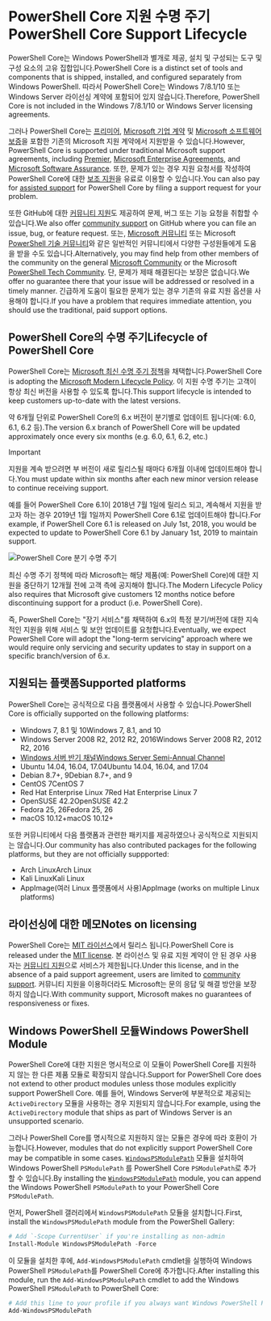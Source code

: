 # <a name="powershell-core-support-lifecycle"></a><span data-ttu-id="ef872-101">PowerShell Core 지원 수명 주기</span><span class="sxs-lookup"><span data-stu-id="ef872-101">PowerShell Core Support Lifecycle</span></span>

<span data-ttu-id="ef872-102">PowerShell Core는 Windows PowerShell과 별개로 제공, 설치 및 구성되는 도구 및 구성 요소의 고유 집합입니다.</span><span class="sxs-lookup"><span data-stu-id="ef872-102">PowerShell Core is a distinct set of tools and components that is shipped, installed, and configured separately from Windows PowerShell.</span></span>
<span data-ttu-id="ef872-103">따라서 PowerShell Core는 Windows 7/8.1/10 또는 Windows Server 라이선싱 계약에 포함되어 있지 않습니다.</span><span class="sxs-lookup"><span data-stu-id="ef872-103">Therefore, PowerShell Core is not included in the Windows 7/8.1/10 or Windows Server licensing agreements.</span></span>

<span data-ttu-id="ef872-104">그러나 PowerShell Core는 [프리미어][], [Microsoft 기업 계약][enterprise-agreement] 및 [Microsoft 소프트웨어 보증][assurance]을 포함한 기존의 Microsoft 지원 계약에서 지원받을 수 있습니다.</span><span class="sxs-lookup"><span data-stu-id="ef872-104">However, PowerShell Core is supported under traditional Microsoft support agreements, including [Premier][], [Microsoft Enterprise Agreements][enterprise-agreement], and [Microsoft Software Assurance][assurance].</span></span>
<span data-ttu-id="ef872-105">또한, 문제가 있는 경우 지원 요청서를 작성하여 PowerShell Core에 대한 [보조 지원][]을 유료로 이용할 수 있습니다.</span><span class="sxs-lookup"><span data-stu-id="ef872-105">You can also pay for [assisted support][] for PowerShell Core by filing a support request for your problem.</span></span>

<span data-ttu-id="ef872-106">또한 GitHub에 대한 [커뮤니티 지원][]도 제공하여 문제, 버그 또는 기능 요청을 취합할 수 있습니다.</span><span class="sxs-lookup"><span data-stu-id="ef872-106">We also offer [community support][] on GitHub where you can file an issue, bug, or feature request.</span></span>
<span data-ttu-id="ef872-107">또는, [Microsoft 커뮤니티][] 또는 Microsoft [PowerShell 기술 커뮤니티][]와 같은 일반적인 커뮤니티에서 다양한 구성원들에게 도움을 받을 수도 있습니다.</span><span class="sxs-lookup"><span data-stu-id="ef872-107">Alternatively, you may find help from other members of the community on the general [Microsoft Community][] or the Microsoft [PowerShell Tech Community][].</span></span>
<span data-ttu-id="ef872-108">단, 문제가 제때 해결된다는 보장은 없습니다.</span><span class="sxs-lookup"><span data-stu-id="ef872-108">We offer no guarantee there that your issue will be addressed or resolved in a timely manner.</span></span>
<span data-ttu-id="ef872-109">긴급하게 도움이 필요한 문제가 있는 경우 기존의 유료 지원 옵션을 사용해야 합니다.</span><span class="sxs-lookup"><span data-stu-id="ef872-109">If you have a problem that requires immediate attention, you should use the traditional, paid support options.</span></span>

## <a name="lifecycle-of-powershell-core"></a><span data-ttu-id="ef872-110">PowerShell Core의 수명 주기</span><span class="sxs-lookup"><span data-stu-id="ef872-110">Lifecycle of PowerShell Core</span></span>

<span data-ttu-id="ef872-111">PowerShell Core는 [Microsoft 최신 수명 주기 정책][modern]을 채택합니다.</span><span class="sxs-lookup"><span data-stu-id="ef872-111">PowerShell Core is adopting the [Microsoft Modern Lifecycle Policy][modern].</span></span>
<span data-ttu-id="ef872-112">이 지원 수명 주기는 고객이 항상 최신 버전을 사용할 수 있도록 합니다.</span><span class="sxs-lookup"><span data-stu-id="ef872-112">This support lifecycle is intended to keep customers up-to-date with the latest versions.</span></span>

<span data-ttu-id="ef872-113">약 6개월 단위로 PowerShell Core의 6.x 버전이 분기별로 업데이트 됩니다(예: 6.0, 6.1, 6.2 등).</span><span class="sxs-lookup"><span data-stu-id="ef872-113">The version 6.x branch of PowerShell Core will be updated approximately once every six months (e.g. 6.0, 6.1, 6.2, etc.)</span></span>

> [!IMPORTANT]
> <span data-ttu-id="ef872-114">지원을 계속 받으려면 부 버전이 새로 릴리스될 때마다 6개월 이내에 업데이트해야 합니다.</span><span class="sxs-lookup"><span data-stu-id="ef872-114">You must update within six months after each new minor version release to continue receiving support.</span></span>

<span data-ttu-id="ef872-115">예를 들어 PowerShell Core 6.1이 2018년 7월 1일에 릴리스 되고, 계속해서 지원을 받고자 하는 경우 2019년 1월 1일까지 PowerShell Core 6.1로 업데이트해야 합니다.</span><span class="sxs-lookup"><span data-stu-id="ef872-115">For example, if PowerShell Core 6.1 is released on July 1st, 2018, you would be expected to update to PowerShell Core 6.1 by January 1st, 2019 to maintain support.</span></span>

![PowerShell Core 분기 수명 주기][lifecycle-chart]

<span data-ttu-id="ef872-117">최신 수명 주기 정책에 따라 Microsoft는 해당 제품(예: PowerShell Core)에 대한 지원을 중단하기 12개월 전에 고객 측에 공지해야 합니다.</span><span class="sxs-lookup"><span data-stu-id="ef872-117">The Modern Lifecycle Policy also requires that Microsoft give customers 12 months notice before discontinuing support for a product (i.e. PowerShell Core).</span></span>

<span data-ttu-id="ef872-118">즉, PowerShell Core는 "장기 서비스"를 채택하여 6.x의 특정 분기/버전에 대한 지속적인 지원을 위해 서비스 및 보안 업데이트를 요청합니다.</span><span class="sxs-lookup"><span data-stu-id="ef872-118">Eventually, we expect PowerShell Core will adopt the "long-term servicing" approach where we would require only servicing and security updates to stay in support on a specific branch/version of 6.x.</span></span>

## <a name="supported-platforms"></a><span data-ttu-id="ef872-119">지원되는 플랫폼</span><span class="sxs-lookup"><span data-stu-id="ef872-119">Supported platforms</span></span>

<span data-ttu-id="ef872-120">PowerShell Core는 공식적으로 다음 플랫폼에서 사용할 수 있습니다.</span><span class="sxs-lookup"><span data-stu-id="ef872-120">PowerShell Core is officially supported on the following platforms:</span></span>

* <span data-ttu-id="ef872-121">Windows 7, 8.1 및 10</span><span class="sxs-lookup"><span data-stu-id="ef872-121">Windows 7, 8.1, and 10</span></span>
* <span data-ttu-id="ef872-122">Windows Server 2008 R2, 2012 R2, 2016</span><span class="sxs-lookup"><span data-stu-id="ef872-122">Windows Server 2008 R2, 2012 R2, 2016</span></span>
* <span data-ttu-id="ef872-123">[Windows 서버 반기 채널][semi-annual]</span><span class="sxs-lookup"><span data-stu-id="ef872-123">[Windows Server Semi-Annual Channel][semi-annual]</span></span>
* <span data-ttu-id="ef872-124">Ubuntu 14.04, 16.04, 17.04</span><span class="sxs-lookup"><span data-stu-id="ef872-124">Ubuntu 14.04, 16.04, and 17.04</span></span>
* <span data-ttu-id="ef872-125">Debian 8.7+, 9</span><span class="sxs-lookup"><span data-stu-id="ef872-125">Debian 8.7+, and 9</span></span>
* <span data-ttu-id="ef872-126">CentOS 7</span><span class="sxs-lookup"><span data-stu-id="ef872-126">CentOS 7</span></span>
* <span data-ttu-id="ef872-127">Red Hat Enterprise Linux 7</span><span class="sxs-lookup"><span data-stu-id="ef872-127">Red Hat Enterprise Linux 7</span></span>
* <span data-ttu-id="ef872-128">OpenSUSE 42.2</span><span class="sxs-lookup"><span data-stu-id="ef872-128">OpenSUSE 42.2</span></span>
* <span data-ttu-id="ef872-129">Fedora 25, 26</span><span class="sxs-lookup"><span data-stu-id="ef872-129">Fedora 25, 26</span></span>
* <span data-ttu-id="ef872-130">macOS 10.12+</span><span class="sxs-lookup"><span data-stu-id="ef872-130">macOS 10.12+</span></span>

<span data-ttu-id="ef872-131">또한 커뮤니티에서 다음 플랫폼과 관련한 패키지를 제공하였으나 공식적으로 지원되지는 않습니다.</span><span class="sxs-lookup"><span data-stu-id="ef872-131">Our community has also contributed packages for the following platforms, but they are not officially suppported:</span></span>

* <span data-ttu-id="ef872-132">Arch Linux</span><span class="sxs-lookup"><span data-stu-id="ef872-132">Arch Linux</span></span>
* <span data-ttu-id="ef872-133">Kali Linux</span><span class="sxs-lookup"><span data-stu-id="ef872-133">Kali Linux</span></span>
* <span data-ttu-id="ef872-134">AppImage(여러 Linux 플랫폼에서 사용)</span><span class="sxs-lookup"><span data-stu-id="ef872-134">AppImage (works on multiple Linux platforms)</span></span>

## <a name="notes-on-licensing"></a><span data-ttu-id="ef872-135">라이선싱에 대한 메모</span><span class="sxs-lookup"><span data-stu-id="ef872-135">Notes on licensing</span></span>

<span data-ttu-id="ef872-136">PowerShell Core는 [MIT 라이선스][]에서 릴리스 됩니다.</span><span class="sxs-lookup"><span data-stu-id="ef872-136">PowerShell Core is released under the [MIT license][].</span></span>
<span data-ttu-id="ef872-137">본 라이선스 및 유료 지원 계약이 안 된 경우 사용자는 [커뮤니티 지원][]으로 서비스가 제한됩니다.</span><span class="sxs-lookup"><span data-stu-id="ef872-137">Under this license, and in the absence of a paid support agreement, users are limited to [community support][].</span></span>
<span data-ttu-id="ef872-138">커뮤니티 지원을 이용하더라도 Microsoft는 문의 응답 및 해결 방안을 보장하지 않습니다.</span><span class="sxs-lookup"><span data-stu-id="ef872-138">With community support, Microsoft makes no guarantees of responsiveness or fixes.</span></span>

## <a name="windows-powershell-module"></a><span data-ttu-id="ef872-139">Windows PowerShell 모듈</span><span class="sxs-lookup"><span data-stu-id="ef872-139">Windows PowerShell Module</span></span>

<span data-ttu-id="ef872-140">PowerShell Core에 대한 지원은 명시적으로 이 모듈이 PowerShell Core를 지원하지 않는 한 다른 제품 모듈로 확장되지 않습니다.</span><span class="sxs-lookup"><span data-stu-id="ef872-140">Support for PowerShell Core does not extend to other product modules unless those modules explicitly support PowerShell Core.</span></span>
<span data-ttu-id="ef872-141">예를 들어, Windows Server에 부분적으로 제공되는 `ActiveDirectory` 모듈을 사용하는 경우 지원되지 않습니다.</span><span class="sxs-lookup"><span data-stu-id="ef872-141">For example, using the `ActiveDirectory` module that ships as part of Windows Server is an unsupported scenario.</span></span>

<span data-ttu-id="ef872-142">그러나 PowerShell Core를 명시적으로 지원하지 않는 모듈은 경우에 따라 호환이 가능합니다.</span><span class="sxs-lookup"><span data-stu-id="ef872-142">However, modules that do not explicitly support PowerShell Core may be compatible in some cases.</span></span>
<span data-ttu-id="ef872-143">[`WindowsPSModulePath`][] 모듈을 설치하여 Windows PowerShell `PSModulePath` 를 PowerShell Core `PSModulePath`로 추가할 수 있습니다.</span><span class="sxs-lookup"><span data-stu-id="ef872-143">By installing the [`WindowsPSModulePath`][] module, you can append the Windows PowerShell `PSModulePath` to your PowerShell Core `PSModulePath`.</span></span>

<span data-ttu-id="ef872-144">먼저, PowerShell 갤러리에서 `WindowsPSModulePath` 모듈을 설치합니다.</span><span class="sxs-lookup"><span data-stu-id="ef872-144">First, install the `WindowsPSModulePath` module from the PowerShell Gallery:</span></span>

```powershell
# Add `-Scope CurrentUser` if you're installing as non-admin 
Install-Module WindowsPSModulePath -Force
```

<span data-ttu-id="ef872-145">이 모듈을 설치한 후에, `Add-WindowsPSModulePath` cmdlet을 실행하여 Windows PowerShell `PSModulePath`를 PowerShell Core에 추가합니다.</span><span class="sxs-lookup"><span data-stu-id="ef872-145">After installing this module, run the `Add-WindowsPSModulePath` cmdlet to add the Windows PowerShell `PSModulePath` to PowerShell Core:</span></span>

```powershell
# Add this line to your profile if you always want Windows PowerShell PSModulePath
Add-WindowsPSModulePath
```

[프리미어]: https://www.microsoft.com/en-us/microsoftservices/support.aspx
[Premier]: https://www.microsoft.com/en-us/microsoftservices/support.aspx
[enterprise-agreement]: https://www.microsoft.com/en-us/licensing/licensing-programs/enterprise.aspx
[assurance]: https://www.microsoft.com/en-us/licensing/licensing-programs/software-assurance-default.aspx
[커뮤니티 지원]: https://github.com/powershell/powershell/issues
[community support]: https://github.com/powershell/powershell/issues
[Microsoft 커뮤니티]: https://answers.microsoft.com/
[Microsoft Community]: https://answers.microsoft.com/
[PowerShell 기술 커뮤니티]: https://techcommunity.microsoft.com/t5/PowerShell/ct-p/WindowsPowerShell
[PowerShell Tech Community]: https://techcommunity.microsoft.com/t5/PowerShell/ct-p/WindowsPowerShell
[보조 지원]: https://support.microsoft.com/assistedsupportproducts
[assisted support]: https://support.microsoft.com/assistedsupportproducts
[modern]: https://support.microsoft.com/help/30881/modern-lifecycle-policy
[lifecycle-chart]: ./images/modern-lifecycle.png
[semi-annual]: https://docs.microsoft.com/windows-server/get-started/semi-annual-channel-overview
[MIT 라이선스]: https://github.com/PowerShell/PowerShell/blob/master/LICENSE.txt
[MIT license]: https://github.com/PowerShell/PowerShell/blob/master/LICENSE.txt
[`WindowsPSModulePath`]: https://www.powershellgallery.com/packages/WindowsPSModulePath/
